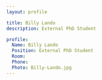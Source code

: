 ```yaml
---
layout: profile

title: Billy Lando
description: External PhD Student

profile:
  Name: Billy Lando
  Position: External PhD Student
  Room:
  Phone:
  Photo: Billy-Lando.jpg
---
```

